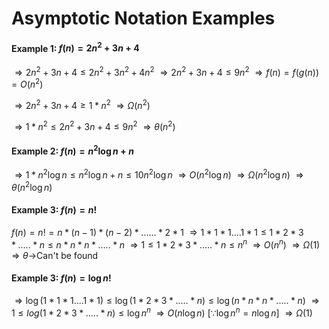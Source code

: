 # Asymptotic Notation Examples

#### Example 1: $f(n) = 2n^2 + 3n + 4$
$\Rightarrow 2n^2 + 3n + 4 \leq 2n^2 + 3n^2 + 4n^2$
$\Rightarrow 2n^2 + 3n + 4 \leq 9n^2$
$\Rightarrow f(n) = f(g(n)) = O(n^2)$

$\Rightarrow 2n^2 + 3n + 4 \geq 1*n^2$
$\Rightarrow \Omega(n^2)$

$\Rightarrow 1*n^2 \leq 2n^2 + 3n + 4 \leq 9n^2$
$\Rightarrow \theta(n^2)$


#### Example 2: $f(n) = n^2\log n + n$
$\Rightarrow 1*n^2\log n \leq n^2\log n + n \leq 10n^2\log n$
$\Rightarrow O(n^2\log n)$
$\Rightarrow \Omega(n^2\log n)$
$\Rightarrow \theta(n^2\log n)$

#### Example 3: $f(n) = n!$
$f(n) = n! = n*(n-1)*(n-2)*......*2*1$
$\Rightarrow 1*1*1....1*1 \leq 1*2*3*.....*n\leq n*n*n*.....*n$
$\Rightarrow 1 \leq 1*2*3*.....*n\leq n^n$
$\Rightarrow O(n^n)$
$\Rightarrow \Omega(1)$
$\Rightarrow \theta\to$Can't be found

#### Example 3: $f(n) = \log n!$
$\Rightarrow \log(1*1*1....1*1) \leq \log(1*2*3*.....*n)\leq \log(n*n*n*.....*n)$
$\Rightarrow 1 \leq log(1*2*3*.....*n)\leq \log n^n$
$\Rightarrow O(n\log n)$  $[\because \log n^n = n\log n]$
$\Rightarrow \Omega(1)$
